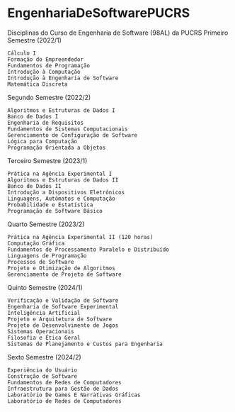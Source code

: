 # EngenhariaDeSoftwarePUCRS

Disciplinas do Curso de Engenharia de Software (98AL) da PUCRS
Primeiro Semestre (2022/1)

    Cálculo I
    Formação do Empreendedor
    Fundamentos de Programação
    Introdução à Computação
    Introdução à Engenharia de Software
    Matemática Discreta

Segundo Semestre (2022/2)

    Algoritmos e Estruturas de Dados I
    Banco de Dados I
    Engenharia de Requisitos
    Fundamentos de Sistemas Computacionais
    Gerenciamento de Configuração de Software
    Lógica para Computação
    Programação Orientada a Objetos

Terceiro Semestre (2023/1)

    Prática na Agência Experimental I
    Algoritmos e Estruturas de Dados II
    Banco de Dados II
    Introdução a Dispositivos Eletrônicos
    Linguagens, Autômatos e Computação
    Probabilidade e Estatística
    Programação de Software Básico

Quarto Semestre (2023/2)

    Prática na Agência Experimental II (120 horas)
    Computação Gráfica
    Fundamentos de Processamento Paralelo e Distribuído
    Linguagens de Programação
    Processos de Software
    Projeto e Otimização de Algoritmos
    Gerenciamento de Projeto de Software

Quinto Semestre (2024/1)

    Verificação e Validação de Software
    Engenharia de Software Experimental
    Inteligência Artificial
    Projeto e Arquitetura de Software
    Projeto de Desenvolvimento de Jogos
    Sistemas Operacionais
    Filosofia e Ética Geral
    Sistemas de Planejamento e Custos para Engenharia

Sexto Semestre (2024/2)

    Experiência do Usuário
    Construção de Software
    Fundamentos de Redes de Computadores
    Infraestrutura para Gestão de Dados
    Laboratório De Games E Narrativas Gráficas
    Laboratório de Redes de Computadores

